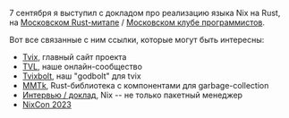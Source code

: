 7 сентября я выступил с докладом про реализацию языка Nix на Rust, на
[Московском Rust-митапе][rustmsk] / [Московском клубе
программистов][progmsk].

Вот все связанные с ним ссылки, которые могут быть интересны:

* [Tvix](https://tvix.dev), главный сайт проекта
* [TVL](https://tvl.fyi), наше онлайн-сообщество
* [Tvixbolt](https://tvixbolt.tvl.su/), наш "godbolt" для tvix
* [MMTk](https://www.mmtk.io/), Rust-библиотека с компонентами для garbage-collection
* [Интервью / доклад](https://www.youtube.com/live/0Lhahzs-Wos?si=BlFDVBUPsIpHg0p5), Nix -- не только пакетный менеджер
* [NixCon 2023](https://2023.nixcon.org/)

[rustmsk]: https://t.me/ruRust_msk
[progmsk]: https://prog.msk.ru/
